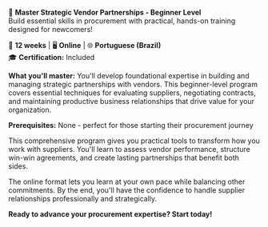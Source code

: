 🚀 **Master Strategic Vendor Partnerships - Beginner Level**  
Build essential skills in procurement with practical, hands-on training designed for newcomers!

📅 **12 weeks** | 🖥 **Online** | 🌐 **Portuguese (Brazil)**  
🎓 **Certification:** Included

**What you'll master:**
You'll develop foundational expertise in building and managing strategic partnerships with vendors. This beginner-level program covers essential techniques for evaluating suppliers, negotiating contracts, and maintaining productive business relationships that drive value for your organization.

**Prerequisites:**
None - perfect for those starting their procurement journey

This comprehensive program gives you practical tools to transform how you work with suppliers. You'll learn to assess vendor performance, structure win-win agreements, and create lasting partnerships that benefit both sides.

The online format lets you learn at your own pace while balancing other commitments. By the end, you'll have the confidence to handle supplier relationships professionally and strategically.

**Ready to advance your procurement expertise? Start today!**